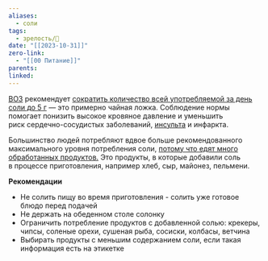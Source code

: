 ```yaml
---
aliases:
  - соли
tags:
  - зрелость/🌱
date: "[[2023-10-31]]"
zero-link:
  - "[[00 Питание]]"
parents: 
linked:
---
```

[ВОЗ](Всемирная%20Организация%20Здоровья.md) рекомендует [сократить количество всей употребляемой за день соли до 5 г](https://www.who.int/ru/news-room/fact-sheets/detail/salt-reduction) — это примерно чайная ложка. Соблюдение нормы помогает понизить высокое кровяное давление и уменьшить риск сердечно-сосудистых заболеваний, [инсульта](Инсульт.md) и инфаркта.

Большинство людей потребляют вдвое больше рекомендованного максимального уровня потребления соли, [потому что едят много обработанных продуктов.](https://www.heart.org/en/healthy-living/healthy-eating/eat-smart/sodium/how-much-sodium-should-i-eat-per-day) Это продукты, в которые добавили соль в процессе приготовления, например хлеб, сыр, майонез, пельмени.

**Рекомендации**
- Не солить пищу во время приготовления - солить уже готовое блюдо перед подачей
- Не держать на обеденном столе солонку
- Ограничить потребление продуктов с добавленной солью: крекеры, чипсы, соленые орехи, сушеная рыба, сосиски, колбасы, ветчина
- Выбирать продукты с меньшим содержанием соли, если такая информация есть на этикетке